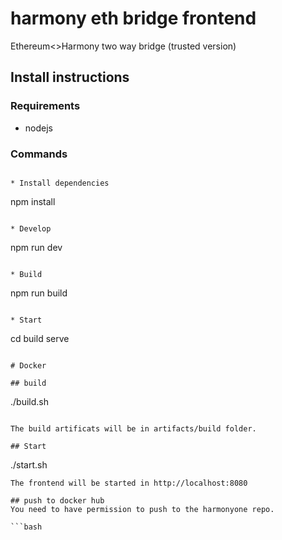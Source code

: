 # harmony eth bridge frontend
Ethereum<>Harmony two way bridge (trusted version)



## Install instructions

### Requirements 

* nodejs 

### Commands


```

* Install dependencies

```
npm install
```

* Develop

```
npm run dev
```

* Build

```
npm run build
```

* Start

```
cd build 
serve
```

# Docker

## build
```
./build.sh
```

The build artificats will be in artifacts/build folder.

## Start
```
./start.sh
```
The frontend will be started in http://localhost:8080

## push to docker hub
You need to have permission to push to the harmonyone repo.

```bash



